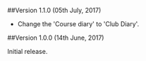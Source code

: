 ##Version 1.1.0 (05th July, 2017)

 - Change the 'Course diary' to 'Club Diary'.

##Version 1.0.0 (14th June, 2017)

Initial release.
